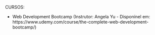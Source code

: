 CURSOS:
<ul>
  <li>Web Development Bootcamp (Instrutor: Angela Yu - Disponínel em: https://www.udemy.com/course/the-complete-web-development-bootcamp/)</li>
</ul>